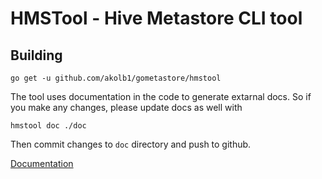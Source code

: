 # HMSTool - Hive Metastore CLI tool

## Building

    go get -u github.com/akolb1/gometastore/hmstool

The tool uses documentation in the code to generate extarnal docs. So if you make any changes,
please update docs as well with

    hmstool doc ./doc
    
Then commit changes to `doc` directory and push to github.    

[Documentation][]

[Documentation]: https://github.com/akolb1/gometastore/blob/master/hmstool/doc/hmstool.md "Documentation"

